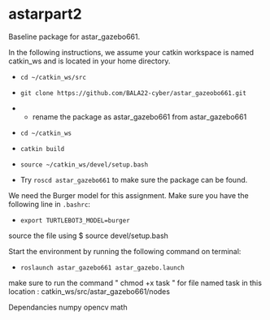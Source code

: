 # astarpart2
Baseline package for astar_gazebo661.

In the following instructions, we assume your catkin workspace is named catkin_ws and is located in your home directory.

- `cd ~/catkin_ws/src`
- `git clone https://github.com/BALA22-cyber/astar_gazeobo661.git`
- - rename the package as astar_gazebo661 from astar_gazebo661
- `cd ~/catkin_ws`
- `catkin build`
- `source ~/catkin_ws/devel/setup.bash`

- Try `roscd astar_gazebo661` to make sure the package can be found.


We need the Burger model for this assignment. Make sure you have the following line in `.bashrc`:
- `export TURTLEBOT3_MODEL=burger`

source the file using $ source devel/setup.bash

Start the environment by running the following command on terminal:
- `roslaunch astar_gazebo661 astar_gazebo.launch`

make sure to run the command " chmod +x task " for file named task in this location : catkin_ws/src/astar_gazebo661/nodes

Dependancies
numpy
opencv
math
